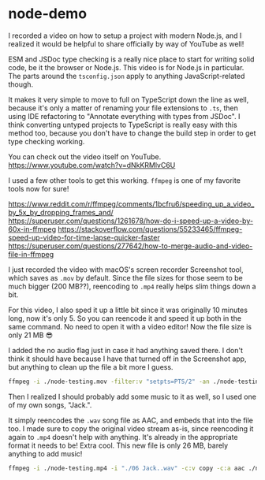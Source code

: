 # node-demo

I recorded a video on how to setup a project with modern Node.js, and I realized it would be helpful to share officially by way of YouTube as well!

ESM and JSDoc type checking is a really nice place to start for writing solid code, be it the browser or Node.js. This video is for Node.js in particular. The parts around the `tsconfig.json` apply to anything JavaScript-related though.

It makes it very simple to move to full on TypeScript down the line as well, because it's only a matter of renaming your file extensions to `.ts`, then using IDE refactoring to "Annotate everything with types from JSDoc". I think converting untyped projects to TypeScript is really easy with this method too, because you don't have to change the build step in order to get type checking working.

You can check out the video itself on YouTube.
https://www.youtube.com/watch?v=dNkKRMlvC6U

I used a few other tools to get this working. `ffmpeg` is one of my favorite tools now for sure!

https://www.reddit.com/r/ffmpeg/comments/1bcfru6/speeding_up_a_video_by_5x_by_dropping_frames_and/
https://superuser.com/questions/1261678/how-do-i-speed-up-a-video-by-60x-in-ffmpeg
https://stackoverflow.com/questions/55233465/ffmpeg-speed-up-video-for-time-lapse-quicker-faster
https://superuser.com/questions/277642/how-to-merge-audio-and-video-file-in-ffmpeg

I just recorded the video with macOS's screen recorder Screenshot tool, which saves as `.mov` by default. Since the file sizes for those seem to be much bigger (200 MB??), reencoding to `.mp4` really helps slim things down a bit.

For this video, I also sped it up a little bit since it was originally 10 minutes long, now it's only 5. So you can reencode it and speed it up both in the same command. No need to open it with a video editor! Now the file size is only 21 MB 😎

I added the no audio flag just in case it had anything saved there. I don't think it should have because I have that turned off in the Screenshot app, but anything to clean up the file a bit more I guess.

```sh
ffmpeg -i ./node-testing.mov -filter:v "setpts=PTS/2" -an ./node-testing.mp4
```

Then I realized I should probably add some music to it as well, so I used one of my own songs, "Jack.".

It simply reencodes the `.wav` song file as AAC, and embeds that into the file too. I made sure to copy the original video stream as-is, since reencoding it again to `.mp4` doesn't help with anything. It's already in the appropriate format it needs to be! Extra cool. This new file is only 26 MB, barely anything to add music!

```sh
ffmpeg -i ./node-testing.mp4 -i "./06 Jack..wav" -c:v copy -c:a aac ./node-testing-yt.mp4
```